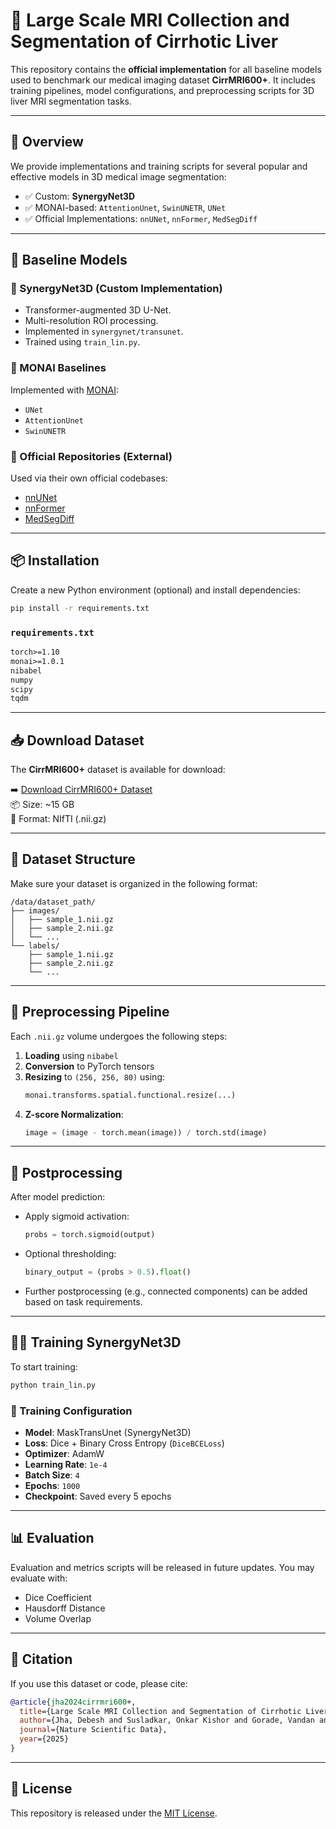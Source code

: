 # 🧠 Large Scale MRI Collection and Segmentation of Cirrhotic Liver

This repository contains the **official implementation** for all baseline models used to benchmark our medical imaging dataset **CirrMRI600+**. It includes training pipelines, model configurations, and preprocessing scripts for 3D liver MRI segmentation tasks.

---

## 📌 Overview

We provide implementations and training scripts for several popular and effective models in 3D medical image segmentation:

- ✅ Custom: **SynergyNet3D**
- ✅ MONAI-based: `AttentionUnet`, `SwinUNETR`, `UNet`
- ✅ Official Implementations: `nnUNet`, `nnFormer`, `MedSegDiff`

---

## 🧪 Baseline Models

### 🔹 SynergyNet3D (Custom Implementation)
- Transformer-augmented 3D U-Net.
- Multi-resolution ROI processing.
- Implemented in `synergynet/transunet`.
- Trained using `train_lin.py`.

### 🔹 MONAI Baselines
Implemented with [MONAI](https://monai.io/):
- `UNet`
- `AttentionUnet`
- `SwinUNETR`

### 🔹 Official Repositories (External)
Used via their own official codebases:
- [nnUNet](https://github.com/MIC-DKFZ/nnUNet)
- [nnFormer](https://github.com/282857341/nnFormer)
- [MedSegDiff](https://github.com/OpenGVLab/MedSegDiff)

---

## 📦 Installation

Create a new Python environment (optional) and install dependencies:

```bash
pip install -r requirements.txt
```

### `requirements.txt`

```txt
torch>=1.10
monai>=1.0.1
nibabel
numpy
scipy
tqdm
```

---

## 📥 Download Dataset

The **CirrMRI600+** dataset is available for download:

➡️ [Download CirrMRI600+ Dataset](https://osf.io/cuk24/)  
📦 Size: ~15 GB  
📝 Format: NIfTI (.nii.gz)

---

## 📁 Dataset Structure

Make sure your dataset is organized in the following format:

```
/data/dataset_path/
├── images/
│   ├── sample_1.nii.gz
│   ├── sample_2.nii.gz
│   └── ...
└── labels/
    ├── sample_1.nii.gz
    ├── sample_2.nii.gz
    └── ...
```

---

## 🔄 Preprocessing Pipeline

Each `.nii.gz` volume undergoes the following steps:

1. **Loading** using `nibabel`
2. **Conversion** to PyTorch tensors
3. **Resizing** to `(256, 256, 80)` using:
   ```python
   monai.transforms.spatial.functional.resize(...)
   ```
4. **Z-score Normalization**:
   ```python
   image = (image - torch.mean(image)) / torch.std(image)
   ```

---

## 🔁 Postprocessing

After model prediction:

- Apply sigmoid activation:
  ```python
  probs = torch.sigmoid(output)
  ```

- Optional thresholding:
  ```python
  binary_output = (probs > 0.5).float()
  ```

- Further postprocessing (e.g., connected components) can be added based on task requirements.

---

## 🏋️‍♀️ Training SynergyNet3D

To start training:

```bash
python train_lin.py
```

### 🔧 Training Configuration

- **Model**: MaskTransUnet (SynergyNet3D)
- **Loss**: Dice + Binary Cross Entropy (`DiceBCELoss`)
- **Optimizer**: AdamW
- **Learning Rate**: `1e-4`
- **Batch Size**: `4`
- **Epochs**: `1000`
- **Checkpoint**: Saved every 5 epochs

---

## 📊 Evaluation

Evaluation and metrics scripts will be released in future updates. You may evaluate with:

- Dice Coefficient
- Hausdorff Distance
- Volume Overlap

---

## 🧾 Citation

If you use this dataset or code, please cite:

```bibtex
@article{jha2024cirrmri600+,
  title={Large Scale MRI Collection and Segmentation of Cirrhotic Liver},
  author={Jha, Debesh and Susladkar, Onkar Kishor and Gorade, Vandan and Keles, Elif and Antalek, Matthew and Seyithanoglu, Deniz and Cebeci, Timurhan and Aktas, Halil Ertugrul and Kartal, Gulbiz Dagoglu and Kaymakoglu, Sabahattin and others},
  journal={Nature Scientific Data},
  year={2025}
}
```

---

## 📝 License

This repository is released under the [MIT License](LICENSE).
